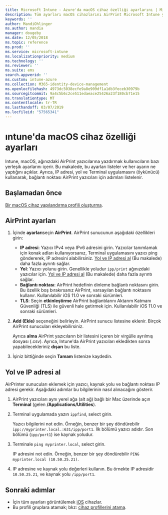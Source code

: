 ```yaml
---
title: Microsoft Intune - Azure'da macOS cihaz özelliği ayarlarını | Microsoft Docs
description: Tüm ayarları macOS cihazlarını AirPrint Microsoft Intune yapılandırmak için bkz. Aynı zamanda ağınızdaki IP adresi, yol ve bir AirPrint sunucusunun bağlantı noktası ayarlarını almak için adımlara bakın. Bu ayarları bir cihaz yapılandırma profilinde de macOS cihazlarını ağınızdaki AirPrint sunucularını kullanacak şekilde yapılandırmak için kullanın.
keywords: ''
author: MandiOhlinger
ms.author: mandia
manager: dougeby
ms.date: 12/05/2018
ms.topic: reference
ms.prod: ''
ms.service: microsoft-intune
ms.localizationpriority: medium
ms.technology: ''
ms.reviewer: ''
ms.suite: ems
search.appverid: ''
ms.custom: intune-azure
ms.collection: M365-identity-device-management
ms.openlocfilehash: 4973dc5038ecfe9a8e909df1a1db3feceb30979b
ms.sourcegitcommit: 9a4c5b6c2ce511edaeace25426a23f180cb71e15
ms.translationtype: MT
ms.contentlocale: tr-TR
ms.lasthandoff: 03/07/2019
ms.locfileid: "57565341"
---
```

# <a name="macos-device-feature-settings-in-intune"></a>ıntune'da macOS cihaz özelliği ayarları

Intune, macOS, ağınızdaki AirPrint yazıcılarına yazdırmak kullanıcıların bazı yerleşik ayarlarını içerir. Bu makalede, bu ayarları listeler ve her ayarın ne yaptığını açıklar. Ayrıca, IP adresi, yol ve Terminal uygulamasını (öykünücü) kullanarak, bağlantı noktası AirPrint yazıcıları için adımları listelenir.

## <a name="before-you-begin"></a>Başlamadan önce

[Bir macOS cihaz yapılandırma profili oluşturma](device-features-configure.md).

## <a name="airprint-settings"></a>AirPrint ayarları

1. İçinde **ayarları**seçin **AirPrint**. AirPrint sunucunun aşağıdaki özellikleri girin:

    - **IP adresi**: Yazıcı IPv4 veya IPv6 adresini girin. Yazıcılar tanımlamak için konak adları kullanıyorsanız, Terminal uygulamasını yazıcı ping göndererek, IP adresini alabilirsiniz. [Yol ve IP adresi al](#get-the-ip-address-and-path) (Bu makalede) daha fazla ayrıntı sağlar.
    - **Yol**: Yazıcı yolunu girin. Genellikle yoludur `ipp/print` ağınızdaki yazıcılar için. [Yol ve IP adresi al](#get-the-ip-address-and-path) (Bu makalede) daha fazla ayrıntı sağlar.
    - **Bağlantı noktası**: AirPrint hedefinin dinleme bağlantı noktasını girin. Bu özellik boş bırakırsanız AirPrint, varsayılan bağlantı noktasını kullanır. Kullanılabilir iOS 11.0 ve sonraki sürümleri.
    - **TLS**: Seçin **etkinleştirme** AirPrint bağlantılarını Aktarım Katmanı Güvenliği (TLS) ile güvenli hale getirmek için. Kullanılabilir iOS 11.0 ve sonraki sürümleri.

2. **Add (Ekle)** seçeneğini belirleyin. AirPrint sunucu listesine eklenir. Birçok AirPrint sunucuları ekleyebilirsiniz.

    Ayrıca **alma** AirPrint yazıcıların bir listesini içeren bir virgülle ayrılmış dosyası (.csv). Ayrıca, Intune'da AirPrint yazıcıları ekledikten sonra yapabilecekleriniz **dışarı** bu liste.

3. İşiniz bittiğinde seçin **Tamam** listenize kaydedin.

## <a name="get-the-ip-address-and-path"></a>Yol ve IP adresi al

AirPrinter sunucuları eklemek için yazıcı, kaynak yolu ve bağlantı noktası IP adresi gerekir. Aşağıdaki adımlar bu bilgilerinin nasıl alınacağını gösterir.

1. AirPrint yazıcıları aynı yerel ağa (alt ağ) bağlı bir Mac üzerinde açın **Terminal** (gelen **/Applications/Utilities**).
2. Terminal uygulamada yazın `ippfind`, select girin.

    Yazıcı bilgilerini not edin. Örneğin, benzer bir şey döndürebilir `ipp://myprinter.local.:631/ipp/port1`. İlk bölümü yazıcı adıdır. Son bölümü (`ipp/port1`) ise kaynak yoludur.

3. Terminale `ping myprinter.local`, select girin.

   IP adresini not edin. Örneğin, benzer bir şey döndürebilir `PING myprinter.local (10.50.25.21)`.

4. IP adresine ve kaynak yolu değerleri kullanın. Bu örnekte IP adresidir `10.50.25.21`, ve kaynak yolu `/ipp/port1`.

## <a name="next-steps"></a>Sonraki adımlar

- İçin tüm ayarları görüntülemek [iOS](ios-device-features-settings.md) cihazlar.
- Bu profili gruplara atamak; bkz: [cihaz profillerini atama](device-profile-assign.md).
